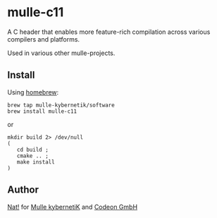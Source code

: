 # mulle-c11 

A C header that enables more feature-rich compilation across various compilers and platforms.

Used in various other mulle-projects.


## Install

Using [homebrew](//brew.sh):

```
brew tap mulle-kybernetik/software
brew install mulle-c11
```

or

```
mkdir build 2> /dev/null
(
   cd build ;
   cmake .. ;
   make install
)
```


## Author

[Nat!](//www.mulle-kybernetik.com/weblog) for [Mulle kybernetiK](//www.mulle-kybernetik.com) and [Codeon GmbH](//www.codeon.de)
